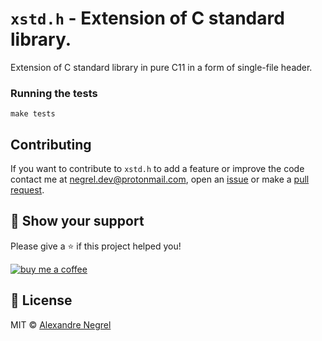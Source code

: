 # `xstd.h` - Extension of C standard library.

Extension of C standard library in pure C11 in a form of single-file header.

### Running the tests

```shell
make tests
```

## Contributing

If you want to contribute to `xstd.h` to add a feature or improve the code contact
me at [negrel.dev@protonmail.com](mailto:negrel.dev@protonmail.com), open an
[issue](https://github.com/negrel/xstd.h/issues) or make a
[pull request](https://github.com/negrel/xstd.h/pulls).

## :stars: Show your support

Please give a :star: if this project helped you!

[![buy me a coffee](.github/images/bmc-button.png)](https://www.buymeacoffee.com/negrel)

## :scroll: License

MIT © [Alexandre Negrel](https://www.negrel.dev/)
